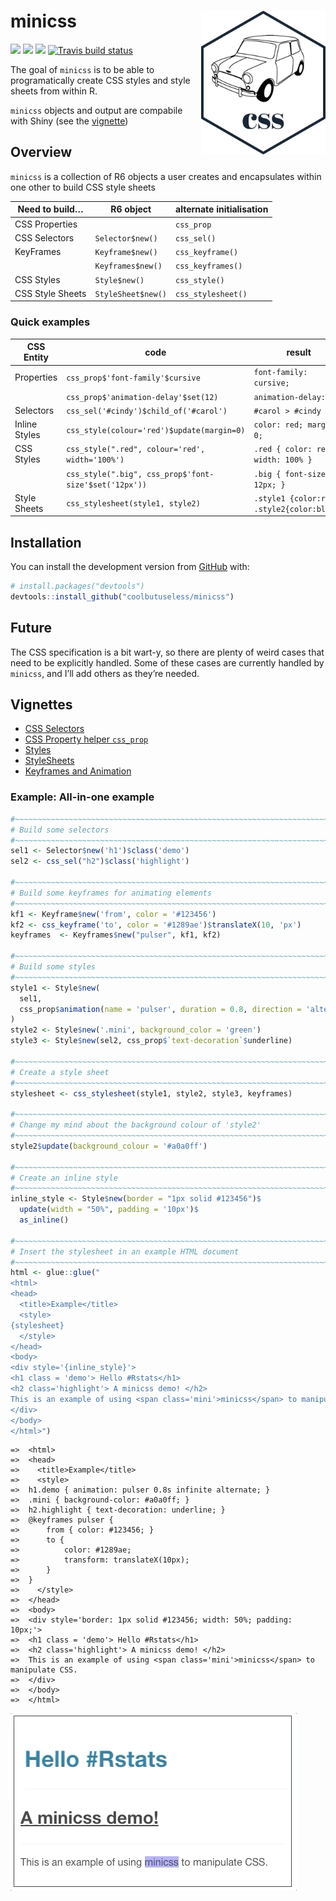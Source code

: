 
<!-- README.md is generated from README.Rmd. Please edit that file -->

# minicss <img src="man/figures/logo.png" align="right" height=230/>

<!-- badges: start -->

![](http://img.shields.io/badge/cool-useless-green.svg)
![](http://img.shields.io/badge/mini-verse-blue.svg)
![](http://img.shields.io/badge/very-experimental-orange.svg) [![Travis
build
status](https://travis-ci.org/coolbutuseless/minicss.svg?branch=master)](https://travis-ci.org/coolbutuseless/minicss)
<!-- badges: end -->

The goal of `minicss` is to be able to programatically create CSS styles
and style sheets from within R.

`minicss` objects and output are compabile with Shiny (see the
[vignette](https://coolbutuseless.github.io/package/minicss/articles/shiny.html))

## Overview

`minicss` is a collection of R6 objects a user creates and encapsulates
within one other to build CSS style sheets

| Need to build…   | R6 object          | alternate initialisation |
| ---------------- | ------------------ | ------------------------ |
| CSS Properties   |                    | `css_prop`               |
| CSS Selectors    | `Selector$new()`   | `css_sel()`              |
| KeyFrames        | `Keyframe$new()`   | `css_keyframe()`         |
|                  | `Keyframes$new()`  | `css_keyframes()`        |
| CSS Styles       | `Style$new()`      | `css_style()`            |
| CSS Style Sheets | `StyleSheet$new()` | `css_stylesheet()`       |

### Quick examples

| CSS Entity    | code                                                  | result                                       |
| ------------- | ----------------------------------------------------- | -------------------------------------------- |
| Properties    | `css_prop$'font-family'$cursive`                      | `font-family: cursive;`                      |
|               | `css_prop$'animation-delay'$set(12)`                  | `animation-delay: 12;`                       |
| Selectors     | `css_sel('#cindy')$child_of('#carol')`                | `#carol > #cindy`                            |
| Inline Styles | `css_style(colour='red')$update(margin=0)`            | `color: red; margin: 0;`                     |
| CSS Styles    | `css_style(".red", colour='red', width='100%')`       | `.red { color: red; width: 100% }`           |
|               | `css_style(".big", css_prop$'font-size'$set('12px'))` | `.big { font-size: 12px; }`                  |
| Style Sheets  | `css_stylesheet(style1, style2)`                      | `.style1 {color:red;}  .style2{color:blue;}` |

## Installation

You can install the development version from
[GitHub](https://github.com/coolbutuseless/minicss) with:

``` r
# install.packages("devtools")
devtools::install_github("coolbutuseless/minicss")
```

## Future

The CSS specification is a bit wart-y, so there are plenty of weird
cases that need to be explicitly handled. Some of these cases are
currently handled by `minicss`, and I’ll add others as they’re needed.

## Vignettes

  - [CSS
    Selectors](https://coolbutuseless.github.io/package/minicss/articles/Selectors.html)
  - [CSS Property helper
    `css_prop`](https://coolbutuseless.github.io/package/minicss/articles/Properties.html)
  - [Styles](https://coolbutuseless.github.io/package/minicss/articles/Styles.html)
  - [StyleSheets](https://coolbutuseless.github.io/package/minicss/articles/StyleSheets.html)
  - [Keyframes and
    Animation](https://coolbutuseless.github.io/package/minicss/articles/animation.html)

### Example: All-in-one example

``` r
#~~~~~~~~~~~~~~~~~~~~~~~~~~~~~~~~~~~~~~~~~~~~~~~~~~~~~~~~~~~~~~~~~~~~~~~~~~~~~
# Build some selectors
#~~~~~~~~~~~~~~~~~~~~~~~~~~~~~~~~~~~~~~~~~~~~~~~~~~~~~~~~~~~~~~~~~~~~~~~~~~~~~
sel1 <- Selector$new('h1')$class('demo')
sel2 <- css_sel("h2")$class('highlight')

#~~~~~~~~~~~~~~~~~~~~~~~~~~~~~~~~~~~~~~~~~~~~~~~~~~~~~~~~~~~~~~~~~~~~~~~~~~~~~
# Build some keyframes for animating elements
#~~~~~~~~~~~~~~~~~~~~~~~~~~~~~~~~~~~~~~~~~~~~~~~~~~~~~~~~~~~~~~~~~~~~~~~~~~~~~
kf1 <- Keyframe$new('from', color = '#123456')
kf2 <- css_keyframe('to', color = '#1289ae')$translateX(10, 'px')
keyframes  <- Keyframes$new("pulser", kf1, kf2)

#~~~~~~~~~~~~~~~~~~~~~~~~~~~~~~~~~~~~~~~~~~~~~~~~~~~~~~~~~~~~~~~~~~~~~~~~~~~~~
# Build some styles
#~~~~~~~~~~~~~~~~~~~~~~~~~~~~~~~~~~~~~~~~~~~~~~~~~~~~~~~~~~~~~~~~~~~~~~~~~~~~~
style1 <- Style$new(
  sel1, 
  css_prop$animation(name = 'pulser', duration = 0.8, direction = 'alternate')
)
style2 <- Style$new('.mini', background_color = 'green')
style3 <- Style$new(sel2, css_prop$`text-decoration`$underline)

#~~~~~~~~~~~~~~~~~~~~~~~~~~~~~~~~~~~~~~~~~~~~~~~~~~~~~~~~~~~~~~~~~~~~~~~~~~~~~
# Create a style sheet
#~~~~~~~~~~~~~~~~~~~~~~~~~~~~~~~~~~~~~~~~~~~~~~~~~~~~~~~~~~~~~~~~~~~~~~~~~~~~~
stylesheet <- css_stylesheet(style1, style2, style3, keyframes)

#~~~~~~~~~~~~~~~~~~~~~~~~~~~~~~~~~~~~~~~~~~~~~~~~~~~~~~~~~~~~~~~~~~~~~~~~~~~~~
# Change my mind about the background colour of 'style2'
#~~~~~~~~~~~~~~~~~~~~~~~~~~~~~~~~~~~~~~~~~~~~~~~~~~~~~~~~~~~~~~~~~~~~~~~~~~~~~
style2$update(background_colour = '#a0a0ff')

#~~~~~~~~~~~~~~~~~~~~~~~~~~~~~~~~~~~~~~~~~~~~~~~~~~~~~~~~~~~~~~~~~~~~~~~~~~~~~
# Create an inline style
#~~~~~~~~~~~~~~~~~~~~~~~~~~~~~~~~~~~~~~~~~~~~~~~~~~~~~~~~~~~~~~~~~~~~~~~~~~~~~
inline_style <- Style$new(border = "1px solid #123456")$
  update(width = "50%", padding = '10px')$
  as_inline()

#~~~~~~~~~~~~~~~~~~~~~~~~~~~~~~~~~~~~~~~~~~~~~~~~~~~~~~~~~~~~~~~~~~~~~~~~~~~~~
# Insert the stylesheet in an example HTML document
#~~~~~~~~~~~~~~~~~~~~~~~~~~~~~~~~~~~~~~~~~~~~~~~~~~~~~~~~~~~~~~~~~~~~~~~~~~~~~
html <- glue::glue("
<html>
<head>
  <title>Example</title>
  <style>
{stylesheet}
  </style>
</head>
<body>
<div style='{inline_style}'>
<h1 class = 'demo'> Hello #Rstats</h1>
<h2 class='highlight'> A minicss demo! </h2>
This is an example of using <span class='mini'>minicss</span> to manipulate CSS.
</div>
</body>
</html>")
```

    =>  <html>
    =>  <head>
    =>    <title>Example</title>
    =>    <style>
    =>  h1.demo { animation: pulser 0.8s infinite alternate; }
    =>  .mini { background-color: #a0a0ff; }
    =>  h2.highlight { text-decoration: underline; }
    =>  @keyframes pulser {
    =>      from { color: #123456; }
    =>      to {
    =>          color: #1289ae;
    =>          transform: translateX(10px);
    =>      }
    =>  }
    =>    </style>
    =>  </head>
    =>  <body>
    =>  <div style='border: 1px solid #123456; width: 50%; padding: 10px;'>
    =>  <h1 class = 'demo'> Hello #Rstats</h1>
    =>  <h2 class='highlight'> A minicss demo! </h2>
    =>  This is an example of using <span class='mini'>minicss</span> to manipulate CSS.
    =>  </div>
    =>  </body>
    =>  </html>

<img src="man/figures/readme.gif">
